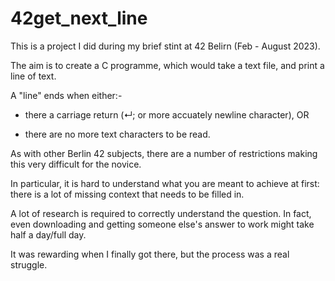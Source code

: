 # 42get_next_line

This is a project I did during my brief stint at 42 Belirn (Feb - August 2023).

The aim is to create a C programme, which would take a text file, and print a line of text.

A "line" ends when either:-

* there a carriage return (↵; or more accuately newline character), OR

* there are no more text characters to be read.

As with other Berlin 42 subjects, there are a number of restrictions making this very difficult for the novice.  

In particular, it is hard to understand what you are meant to achieve at first: there is a lot of missing context that needs to be filled in.  

A lot of research is required to correctly understand the question. In fact, even downloading and getting someone else's answer to work might take half a day/full day.

It was rewarding when I finally got there, but the process was a real struggle.
